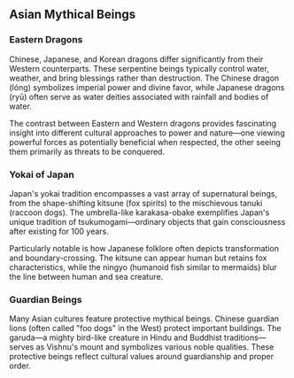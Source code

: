 ## Asian Mythical Beings

### Eastern Dragons

Chinese, Japanese, and Korean dragons differ significantly from their Western counterparts. These serpentine beings typically control water, weather, and bring blessings rather than destruction. The Chinese dragon (lóng) symbolizes imperial power and divine favor, while Japanese dragons (ryū) often serve as water deities associated with rainfall and bodies of water.

The contrast between Eastern and Western dragons provides fascinating insight into different cultural approaches to power and nature—one viewing powerful forces as potentially beneficial when respected, the other seeing them primarily as threats to be conquered.

### Yokai of Japan

Japan's yokai tradition encompasses a vast array of supernatural beings, from the shape-shifting kitsune (fox spirits) to the mischievous tanuki (raccoon dogs). The umbrella-like karakasa-obake exemplifies Japan's unique tradition of tsukumogami—ordinary objects that gain consciousness after existing for 100 years.

Particularly notable is how Japanese folklore often depicts transformation and boundary-crossing. The kitsune can appear human but retains fox characteristics, while the ningyo (humanoid fish similar to mermaids) blur the line between human and sea creature.

### Guardian Beings

Many Asian cultures feature protective mythical beings. Chinese guardian lions (often called "foo dogs" in the West) protect important buildings. The garuda—a mighty bird-like creature in Hindu and Buddhist traditions—serves as Vishnu's mount and symbolizes various noble qualities. These protective beings reflect cultural values around guardianship and proper order.